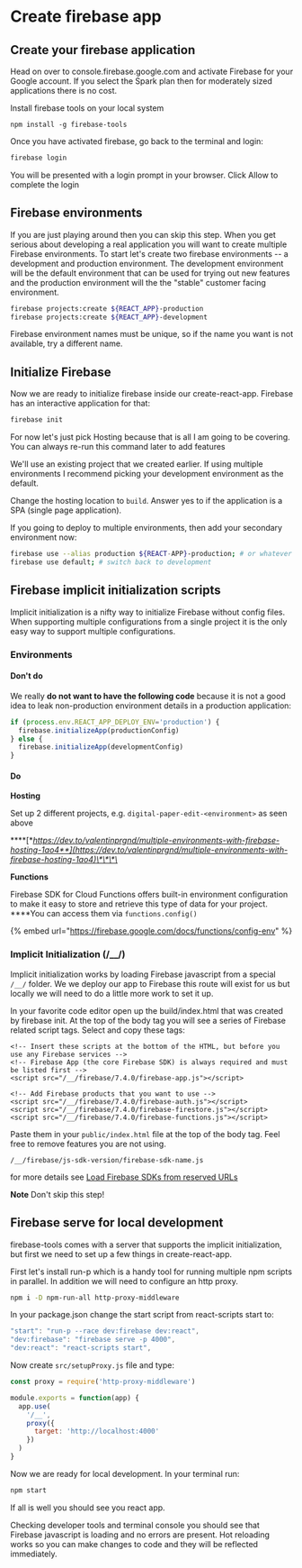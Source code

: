 # Create firebase app

## Create your firebase application

Head on over to console.firebase.google.com and activate Firebase for your Google account. If you select the Spark plan then for moderately sized applications there is no cost.

Install firebase tools on your local system 

```text
npm install -g firebase-tools
```

Once you have activated firebase, go back to the terminal and login:

```bash
firebase login
```

You will be presented with a login prompt in your browser. Click Allow to complete the login

## Firebase environments

If you are just playing around then you can skip this step. When you get serious about developing a real application you will want to create multiple Firebase environments. To start let's create two firebase environments -- a development and production environment. The development environment will be the default environment that can be used for trying out new features and the production environment will the the "stable" customer facing environment.

```bash
firebase projects:create ${REACT_APP}-production
firebase projects:create ${REACT_APP}-development
```

Firebase environment names must be unique, so if the name you want is not available, try a different name.



## Initialize Firebase

Now we are ready to initialize firebase inside our create-react-app. Firebase has an interactive application for that:

```bash
firebase init
```

For now let's just pick Hosting because that is all I am going to be covering. You can always re-run this command later to add features

We'll use an existing project that we created earlier. If using multiple environments I recommend picking your development environment as the default.

Change the hosting location to `build`. Answer yes to if the application is a SPA \(single page application\).

If you going to deploy to multiple environments, then add your secondary environment now:

```bash
firebase use --alias production ${REACT-APP}-production; # or whatever name you ended up picking
firebase use default; # switch back to development
```

## Firebase implicit initialization scripts

Implicit initialization is a nifty way to initialize Firebase without config files. When supporting multiple configurations from a single project it is the only easy way to support multiple configurations.

### Environments

#### Don't do

We really **do not want to have the following code** because it is not a good idea to leak non-production environment details in a production application:

```javascript
if (process.env.REACT_APP_DEPLOY_ENV='production') {
  firebase.initializeApp(productionConfig)
} else {
  firebase.initializeApp(developmentConfig) 
}
```

#### Do

**Hosting**

Set up 2 different projects, e.g. `digital-paper-edit-<environment>` as seen above

\*\*\*\*[**https://dev.to/valentinprgnd/multiple-environments-with-firebase-hosting-1ao4**](https://dev.to/valentinprgnd/multiple-environments-with-firebase-hosting-1ao4)\*\*\*\*

**Functions**

Firebase SDK for Cloud Functions offers built-in environment configuration to make it easy to store and retrieve this type of data for your project. ****You can access them via `functions.config()`

{% embed url="https://firebase.google.com/docs/functions/config-env" %}

### Implicit Initialization \(/\_\_/\)

Implicit initialization works by loading Firebase javascript from a special `/__/` folder. We we deploy our app to Firebase this route will exist for us but locally we will need to do a little more work to set it up.

In your favorite code editor open up the build/index.html that was created by firebase init. At the top of the body tag you will see a series of Firebase related script tags. Select and copy these tags:

```markup
<!-- Insert these scripts at the bottom of the HTML, but before you use any Firebase services -->
<!-- Firebase App (the core Firebase SDK) is always required and must be listed first -->
<script src="/__/firebase/7.4.0/firebase-app.js"></script>

<!-- Add Firebase products that you want to use -->
<script src="/__/firebase/7.4.0/firebase-auth.js"></script>
<script src="/__/firebase/7.4.0/firebase-firestore.js"></script>
<script src="/__/firebase/7.4.0/firebase-functions.js"></script>
```

Paste them in your `public/index.html` file at the top of the body tag. Feel free to remove features you are not using.

`/__/firebase/js-sdk-version/firebase-sdk-name.js`

for more details see [Load Firebase SDKs from reserved URLs](https://firebase.google.com/docs/hosting/reserved-urls?authuser=0)

**Note** Don't skip this step!

## Firebase serve for local development

firebase-tools comes with a server that supports the implicit initialization, but first we need to set up a few things in create-react-app.

First let's install run-p which is a handy tool for running multiple npm scripts in parallel. In addition we will need to configure an http proxy.

```bash
npm i -D npm-run-all http-proxy-middleware
```

In your package.json change the start script from react-scripts start to:

```javascript
"start": "run-p --race dev:firebase dev:react",
"dev:firebase": "firebase serve -p 4000",
"dev:react": "react-scripts start",
```

Now create `src/setupProxy.js` file and type:

```javascript
const proxy = require('http-proxy-middleware')

module.exports = function(app) {
  app.use(
    '/__',
    proxy({
      target: 'http://localhost:4000'
    })
  )
}
```

Now we are ready for local development. In your terminal run:

```bash
npm start
```

If all is well you should see you react app.

Checking developer tools and terminal console you should see that Firebase javascript is loading and no errors are present. Hot reloading works so you can make changes to code and they will be reflected immediately.

